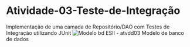 # Atividade-03-Teste-de-Integração
Implementação de uma camada de Repositório/DAO com Testes de Integração utilizando JUnit
![Modelo bd ESII - atvdd03](https://user-images.githubusercontent.com/94576358/197910078-3f60222e-2176-42d9-9b81-6738e87865fa.PNG)
Modelo de banco de dados
